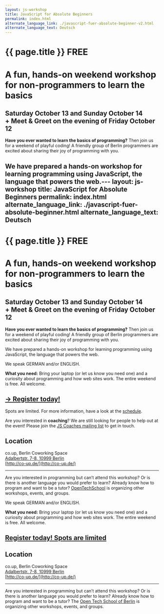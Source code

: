```yaml
---
layout: js-workshop
title: JavaScript for Absolute Beginners
permalink: index.html
alternate_language_link: ./javascript-fuer-absolute-beginner-v2.html
alternate_language_text: Deutsch
---
```


# {{ page.title }} <span class="highlight">FREE</span>

<h1 class="subtitle">A fun, hands-on <strong>weekend workshop</strong> for non-programmers to learn the basics</h1>

## Saturday October 13 and Sunday October 14<br /> <span class="subtitle">+ Meet &amp; Greet on the evening of Friday October 12</span>

**Have you ever wanted to learn the basics of programming?** Then join us for a weekend of playful coding! A friendly group of Berlin programmers are excited about sharing their joy of programming with you.

We have prepared a hands-on workshop for learning programming using JavaScript, the language that powers the web.---
layout: js-workshop
title: JavaScript for Absolute Beginners
permalink: index.html
alternate_language_link: ./javascript-fuer-absolute-beginner.html
alternate_language_text: Deutsch
---

# {{ page.title }} <span class="highlight">FREE</span>

<h1 class="subtitle">A fun, hands-on <strong>weekend workshop</strong> for non-programmers to learn the basics</h1>

## Saturday October 13 and Sunday October 14<br /> <span class="subtitle">+ Meet &amp; Greet on the evening of Friday October 12</span>

**Have you ever wanted to learn the basics of programming?** Then join us for a weekend of playful coding! A friendly group of Berlin programmers are excited about sharing their joy of programming with you.

We have prepared a hands-on workshop for learning programming using JavaScript, the language that powers the web.

We speak GERMAN and/or ENGLISH.

**What you need:** Bring your laptop (or let us know you need one) and a curiosity about programming and how web sites work. The entire weekend is free. All welcome.

## [→ Register today! ](http://www.meetup.com/opentechschool-berlin/events/84329032/?action=detail&eventId=84329032)

Spots are limited. For more information, have a look at the [schedule](schedule-v2.html).

<div class="announcement">Are you interested in <strong>coaching</strong>? We are still looking for people to help out at the event! Please join the <a href="https://groups.google.com/a/opentechschool.org/forum/?fromgroups=#!forum/coaches.js">JS Coaches mailing list</a> to get in touch.</div>

## Location

co.up, Berlin Coworking Space<br />
[Adalbertstr. 7-8, 10999 Berlin](https://maps.google.com/maps?f=q&source=s_q&hl=en&geocode=&q=Adalbertstra%C3%9Fe+7,+10999+Berlin,+Germany&sll=52.549636,13.666992&sspn=0.901874,1.851196&ie=UTF8&hq=&hnear=Adalbertstra%C3%9Fe+7,+Kreuzberg+10999+Berlin,+Germany&z=16)<br />
[http://co-up.de/](http://co-up.de/)

--------------------

Are you interested in programming but can’t attend this workshop? Or is there is another language you would prefer to learn? Already know how to program and want to be a tutor? [OpenTechSchool](http://opentechschool.org) is organizing other workshops, events, and groups.


We speak GERMAN and/or ENGLISH.

**What you need:** Bring your laptop (or let us know you need one) and a curiosity about programming and how web sites work. The entire weekend is free. All welcome.

## [Register today! Spots are limited](http://www.meetup.com/opentechschool-berlin/events/84329032/?action=detail&eventId=84329032)


## Location

co.up, Berlin Coworking Space<br />
[Adalbertstr. 7-8, 10999 Berlin](https://maps.google.com/maps?f=q&source=s_q&hl=en&geocode=&q=Adalbertstra%C3%9Fe+7,+10999+Berlin,+Germany&sll=52.549636,13.666992&sspn=0.901874,1.851196&ie=UTF8&hq=&hnear=Adalbertstra%C3%9Fe+7,+Kreuzberg+10999+Berlin,+Germany&z=16)<br />
[http://co-up.de/](http://co-up.de/)

--------------------

Are you interested in programming but can’t attend this workshop? Or is there is another language you would prefer to learn? Already know how to program and want to be a tutor? The [Open Tech School of Berlin](http://opentechschool.org) is organizing other workshops, events, and groups.
